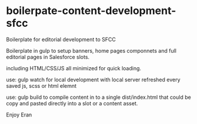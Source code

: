 # boilerpate-content-development-sfcc
Boilerplate for editorial development to SFCC

Boilerplate in gulp to setup banners, home pages componnets and full editorial pages in Salesforce slots.

including HTML/CSS/JS all minimized for quick loading. 

use: gulp watch 
for local development with local server refreshed every saved js, scss or html elemnt

use: gulp build
to compile content in to a single dist/index.html that could be copy and pasted directly into a slot or a content asset.

Enjoy
Eran